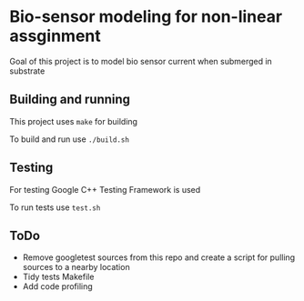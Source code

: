 
# Bio-sensor modeling for non-linear assginment

Goal of this project is to model bio sensor current when submerged in substrate

## Building and running
This project uses ```make``` for building

To build and run use ```./build.sh```

## Testing
For testing Google C++ Testing Framework is used

To run tests use ```test.sh```

## ToDo
- Remove googletest sources from this repo and create a script for pulling sources to a nearby location
- Tidy tests Makefile
- Add code profiling
